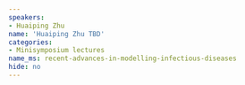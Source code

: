 ```yaml
---
speakers:
- Huaiping Zhu
name: 'Huaiping Zhu TBD'
categories:
- Minisymposium lectures
name_ms: recent-advances-in-modelling-infectious-diseases
hide: no
---
```



